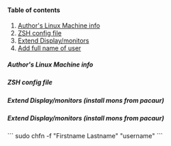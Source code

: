 <h4>Table of contents</h4>

1. [Author's Linux Machine info](#1)
2. [ZSH config file](#2)
3. [Extend Display/monitors](#3)
4. [Add full name of user](#4)

<h5 id="1">Author's Linux Machine info</h5>
<asciinema-player src="https://raw.githubusercontent.com/Damicristi/archlinux/master/files/screenfetch"></asciinema-player>

<h5 id="2"> ZSH config file</h5>
<asciinema-player src="https://raw.githubusercontent.com/Damicristi/archlinux/master/files/zshrc"></asciinema-player>

<h5 id="3"> Extend Display/monitors (install mons from pacaur)</h5>
<asciinema-player src="https://raw.githubusercontent.com/Damicristi/archlinux/master/files/mons"></asciinema-player>

<h5 id="3"> Extend Display/monitors (install mons from pacaur)</h5>
```
sudo chfn -f "Firstname Lastname" "username"
```

